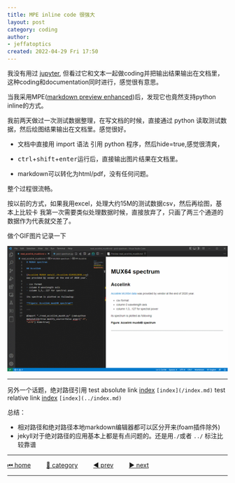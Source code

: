 ```yaml
---
title: MPE inline code 很强大
layout: post
category: coding
author: 
- jeffatoptics
created: 2022-04-29 Fri 17:50
---
```



我没有用过 [jupyter](https://pypi.org/project/jupyter/), 但看过它和文本一起做coding并把输出结果输出在文档里，这种coding和documentation同时进行，感觉很有意思。

当我采用MPE([markdown preview enhanced](https://shd101wyy.github.io/markdown-preview-enhanced/))后，发现它也竟然支持python inline的方式。

我前两天做过一次测试数据整理，在写文档的时候，直接通过 python 读取测试数据，然后绘图结果输出在文档里。感觉很好。

- 文档中直接用 import 语法 引用 python 程序，然后hide=true,感觉很清爽，

- <kbd>ctrl</kbd>+<kbd>shift</kbd>+<kbd>enter</kbd>运行后，直接输出图片结果在文档里。

- markdown可以转化为html/pdf，没有任何问题。

整个过程很流畅。

按以前的方式，如果我用excel，处理大约15M的测试数据csv，然后再绘图，基本上比较卡
我第一次需要类似处理数据时候，直接放弃了，只画了两三个通道的数据作为代表就交差了。

做个GIF图片记录一下


![](../assets/20220429/jeff-code-chunk.gif)



---

另外一个话题，绝对路径引用
test absolute link [index](/index.md) `[index](/index.md)`
test relative link [index](../index.md) `[index](../index.md)`

总结：
- 相对路径和绝对路径本地markdown编辑器都可以区分开来(foam插件除外)
- jekyll对于绝对路径的应用基本上都是有点问题的。还是用`./`或者 `../` 标注比较靠谱

---

[⏮ home](../index.md) &nbsp; &nbsp; &nbsp; &nbsp; [🔀 category](../category.md) &nbsp; &nbsp; &nbsp; &nbsp; [◀️ prev](2022-04-29-jekyll-mkdocs-learning.md) &nbsp; &nbsp; &nbsp; &nbsp; [▶️ next](2022-04-29-image-in-recent-life.md)

---
